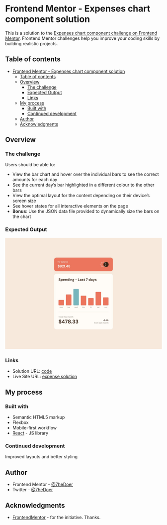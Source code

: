 # Frontend Mentor - Expenses chart component solution

This is a solution to the [Expenses chart component challenge on Frontend Mentor](https://www.frontendmentor.io/challenges/expenses-chart-component-e7yJBUdjwt). Frontend Mentor challenges help you improve your coding skills by building realistic projects. 

## Table of contents

- [Frontend Mentor - Expenses chart component solution](#frontend-mentor---expenses-chart-component-solution)
  - [Table of contents](#table-of-contents)
  - [Overview](#overview)
    - [The challenge](#the-challenge)
    - [Expected Output](#expected-output)
    - [Links](#links)
  - [My process](#my-process)
    - [Built with](#built-with)
    - [Continued development](#continued-development)
  - [Author](#author)
  - [Acknowledgments](#acknowledgments)


## Overview

### The challenge

Users should be able to:

- View the bar chart and hover over the individual bars to see the correct amounts for each day
- See the current day’s bar highlighted in a different colour to the other bars
- View the optimal layout for the content depending on their device’s screen size
- See hover states for all interactive elements on the page
- **Bonus**: Use the JSON data file provided to dynamically size the bars on the chart

### Expected Output

![](./design/desktop-design.jpg)





### Links

- Solution URL: [code](https://github.com/HIIfeanyichukwu/expense-chart-component)
- Live Site URL: [expense solution](https://doexpense.surge.sh)

## My process

### Built with

- Semantic HTML5 markup
- Flexbox
- Mobile-first workflow
- [React](https://reactjs.org/) - JS library






### Continued development

Improved layouts and better styling



## Author

- Frontend Mentor - [@7heDoer](https://www.frontendmentor.io/profile/HIIfeanyichukwu)
- Twitter - [@7heDoer](https://www.twitter.com/HIIfeanyichukwu)


## Acknowledgments

- [FrontendMentor](https://www.frontendmentor.io) - for the initiative. Thanks.
